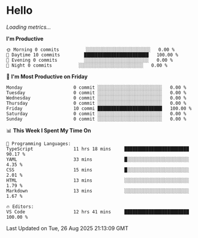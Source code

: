 # Hello

<!-- METRICS:START -->
<p><em>Loading metrics…</em></p>
<!-- METRICS:END -->

<!--START_SECTION:waka-->
**I'm Productive**

```text
🌞 Morning 0 commits          ░░░░░░░░░░░░░░░░░░░░░░░░   0.00 % 
🌆 Daytime 10 commits         ████████████████████████   100.00 % 
🌃 Evening 0 commits          ░░░░░░░░░░░░░░░░░░░░░░░░   0.00 % 
🌙 Night 0 commits          ░░░░░░░░░░░░░░░░░░░░░░░░   0.00 % 
```
📅 **I'm Most Productive on Friday**

```text
Monday                   0 commit ░░░░░░░░░░░░░░░░░░░░░░░░   0.00 % 
Tuesday                  0 commit ░░░░░░░░░░░░░░░░░░░░░░░░   0.00 % 
Wednesday                0 commit ░░░░░░░░░░░░░░░░░░░░░░░░   0.00 % 
Thursday                 0 commit ░░░░░░░░░░░░░░░░░░░░░░░░   0.00 % 
Friday                   10 commi ████████████████████████   100.00 % 
Saturday                 0 commit ░░░░░░░░░░░░░░░░░░░░░░░░   0.00 % 
Sunday                   0 commit ░░░░░░░░░░░░░░░░░░░░░░░░   0.00 % 
```

📊 **This Week I Spent My Time On**

```text
💬 Programming Languages: 
TypeScript               11 hrs 18 mins     ████████████████████████   90.17 % 
YAML                     33 mins            █░░░░░░░░░░░░░░░░░░░░░░░   4.35 % 
CSS                      15 mins            █░░░░░░░░░░░░░░░░░░░░░░░   2.01 % 
HTML                     13 mins            ░░░░░░░░░░░░░░░░░░░░░░░░   1.79 % 
Markdown                 13 mins            ░░░░░░░░░░░░░░░░░░░░░░░░   1.67 % 

🔥 Editors: 
VS Code                  12 hrs 41 mins     ████████████████████████   100.00 % 
```

 Last Updated on Tue, 26 Aug 2025 21:13:09 GMT
<!--END_SECTION:waka-->
